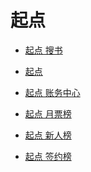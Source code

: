 # 起点


<div id = "首"></div>
<script src = "../js/首.js"></script>


* [起点 搜书](https://m.qidian.com/soushu/)
* [起点](https://www.qidian.com/)
* [起点 账务中心](https://my.qidian.com/account)


* [起点 月票榜](https://m.qidian.com/rank/yuepiao/)
* [起点 新人榜](https://m.qidian.com/rank/newauthor/)
* [起点 签约榜](https://m.qidian.com/rank/sign/)

